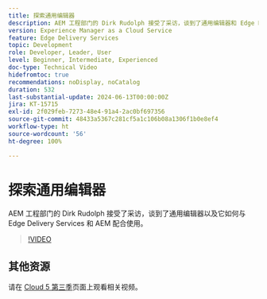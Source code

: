 ```yaml
---
title: 探索通用编辑器
description: AEM 工程部门的 Dirk Rudolph 接受了采访，谈到了通用编辑器和 Edge Delivery Services。
version: Experience Manager as a Cloud Service
feature: Edge Delivery Services
topic: Development
role: Developer, Leader, User
level: Beginner, Intermediate, Experienced
doc-type: Technical Video
hidefromtoc: true
recommendations: noDisplay, noCatalog
duration: 532
last-substantial-update: 2024-06-13T00:00:00Z
jira: KT-15715
exl-id: 2f029feb-7273-48e4-91a4-2ac0bf697356
source-git-commit: 48433a5367c281cf5a1c106b08a1306f1b0e8ef4
workflow-type: ht
source-wordcount: '56'
ht-degree: 100%

---
```


# 探索通用编辑器

AEM 工程部门的 Dirk Rudolph 接受了采访，谈到了通用编辑器以及它如何与 Edge Delivery Services 和 AEM 配合使用。

>[!VIDEO](https://video.tv.adobe.com/v/3429656/?learn=on)

## 其他资源

请在 [Cloud 5 第三季](../cloud5-season-3.md)页面上观看相关视频。
